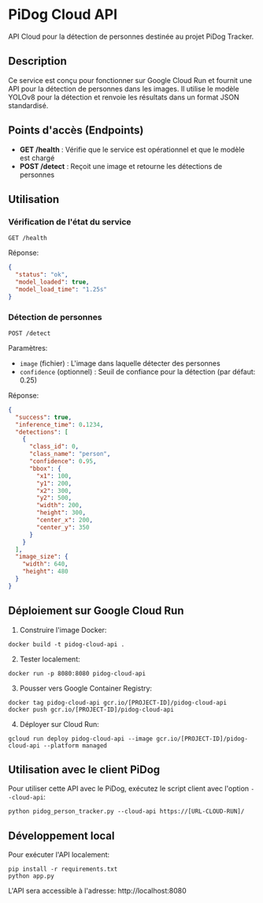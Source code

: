 # PiDog Cloud API

API Cloud pour la détection de personnes destinée au projet PiDog Tracker.

## Description

Ce service est conçu pour fonctionner sur Google Cloud Run et fournit une API pour la détection de personnes dans les images. Il utilise le modèle YOLOv8 pour la détection et renvoie les résultats dans un format JSON standardisé.

## Points d'accès (Endpoints)

- **GET /health** : Vérifie que le service est opérationnel et que le modèle est chargé
- **POST /detect** : Reçoit une image et retourne les détections de personnes

## Utilisation

### Vérification de l'état du service

```
GET /health
```

Réponse:
```json
{
  "status": "ok",
  "model_loaded": true,
  "model_load_time": "1.25s"
}
```

### Détection de personnes

```
POST /detect
```

Paramètres:
- `image` (fichier) : L'image dans laquelle détecter des personnes
- `confidence` (optionnel) : Seuil de confiance pour la détection (par défaut: 0.25)

Réponse:
```json
{
  "success": true,
  "inference_time": 0.1234,
  "detections": [
    {
      "class_id": 0,
      "class_name": "person",
      "confidence": 0.95,
      "bbox": {
        "x1": 100,
        "y1": 200,
        "x2": 300,
        "y2": 500,
        "width": 200,
        "height": 300,
        "center_x": 200,
        "center_y": 350
      }
    }
  ],
  "image_size": {
    "width": 640,
    "height": 480
  }
}
```

## Déploiement sur Google Cloud Run

1. Construire l'image Docker:
```
docker build -t pidog-cloud-api .
```

2. Tester localement:
```
docker run -p 8080:8080 pidog-cloud-api
```

3. Pousser vers Google Container Registry:
```
docker tag pidog-cloud-api gcr.io/[PROJECT-ID]/pidog-cloud-api
docker push gcr.io/[PROJECT-ID]/pidog-cloud-api
```

4. Déployer sur Cloud Run:
```
gcloud run deploy pidog-cloud-api --image gcr.io/[PROJECT-ID]/pidog-cloud-api --platform managed
```

## Utilisation avec le client PiDog

Pour utiliser cette API avec le PiDog, exécutez le script client avec l'option `--cloud-api`:

```
python pidog_person_tracker.py --cloud-api https://[URL-CLOUD-RUN]/
```

## Développement local

Pour exécuter l'API localement:

```
pip install -r requirements.txt
python app.py
```

L'API sera accessible à l'adresse: http://localhost:8080 